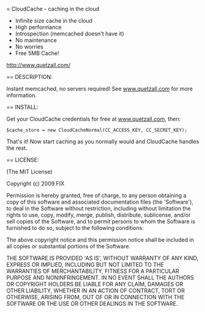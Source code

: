 = CloudCache - caching in the cloud

- Infinite size cache in the cloud
- High performance
- Introspection (memcached doesn't have it)
- No maintenance
- No worries
- Free 5MB Cache!

http://www.quetzall.com/

== DESCRIPTION:

Instant memcached, no servers required! See www.quetzall.com for more information.

== INSTALL:

Get your CloudCache credentials for free at www.quetzall.com, then:

    $cache_store = new CloudCacheNormal(CC_ACCESS_KEY, CC_SECRET_KEY);

That's it!  Now start caching as you normally would and CloudCache handles the rest.


== LICENSE:

(The MIT License)

Copyright (c) 2009 FIX

Permission is hereby granted, free of charge, to any person obtaining
a copy of this software and associated documentation files (the
'Software'), to deal in the Software without restriction, including
without limitation the rights to use, copy, modify, merge, publish,
distribute, sublicense, and/or sell copies of the Software, and to
permit persons to whom the Software is furnished to do so, subject to
the following conditions:

The above copyright notice and this permission notice shall be
included in all copies or substantial portions of the Software.

THE SOFTWARE IS PROVIDED 'AS IS', WITHOUT WARRANTY OF ANY KIND,
EXPRESS OR IMPLIED, INCLUDING BUT NOT LIMITED TO THE WARRANTIES OF
MERCHANTABILITY, FITNESS FOR A PARTICULAR PURPOSE AND NONINFRINGEMENT.
IN NO EVENT SHALL THE AUTHORS OR COPYRIGHT HOLDERS BE LIABLE FOR ANY
CLAIM, DAMAGES OR OTHER LIABILITY, WHETHER IN AN ACTION OF CONTRACT,
TORT OR OTHERWISE, ARISING FROM, OUT OF OR IN CONNECTION WITH THE
SOFTWARE OR THE USE OR OTHER DEALINGS IN THE SOFTWARE.
